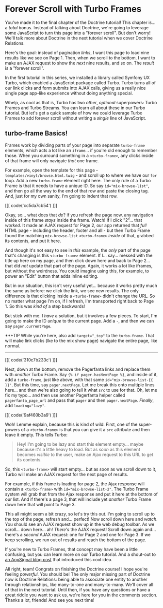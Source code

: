 # Forever Scroll with Turbo Frames

You've made it to the final chapter of the Doctrine tutorial! This chapter is... a
*total* bonus. Instead of talking about Doctrine, we're going to leverage some
JavaScript to turn this page into a "forever scroll". But don't worry! We'll talk
more about Doctrine in the next tutorial when we cover Doctrine Relations.

Here's the goal: instead of pagination *links*, I want this page to load nine results
like we see on Page 1. Then, when we scroll to the bottom, I want to make an AJAX
request to show the *next* nine results, and so on. The *result* is a "forever
scroll".

In the first tutorial in this series, we installed a library called Symfony UX Turbo,
which enabled a JavaScript package called Turbo. Turbo turns all of our link clicks
and form submits into AJAX calls, giving us a really nice single page app-like
experience without doing anything special.

Whelp, as cool as that is, Turbo has two *other*, *optional* superpowers: Turbo Frames
and Turbo Streams. You can learn all about these in our Turbo tutorial. But let's
get a quick sample of how we could leverage Turbo Frames to add forever scroll without
writing a *single* line of JavaScript.

## turbo-frame Basics!

Frames work by dividing parts of your page into separate `turbo-frame` elements,
which acts a lot like an `iframe`... if you're old enough to remember those. When
you surround something in a `<turbo-frame>`, any clicks inside of that frame will
only navigate *that* one frame.

For example, open the template for this page - `templates/vinyl/browse.html.twig` -
and scroll up to where we have our `for` loop. Add a new `turbo-frame` element right
here. The only rule of a Turbo Frame is that it needs to have a unique ID. So say
`id="mix-browse-list"`, and then go all the way to the end of that row and paste
the closing tag. And, just for my own sanity, I'm going to indent that row.

[[[ code('cc5da7cb54') ]]]

Okay, so... what does that *do*? If you refresh the page now, any navigation inside
of this frame *stays* inside the frame. Watch! If I click "2"... that *worked*. It
made an AJAX request for Page 2, our app returned that *full* HTML page - including
the header, footer and all - but then Turbo Frame found the matching `mix-browse-list`
`<turbo-frame>` *inside* of that, grabbed its contents, and put it here.

And though it's not easy to see in *this* example, the *only* part of the page that's
changing is this `<turbo-frame>` element. If I... say... messed with the title up
here on my page, and then click down here and back to Page 2... that did *not* update
that part of the page. Again, it works a lot like iframes, but without the weirdness.
You could imagine using this, for example, to power an "Edit" button that adds inline
editing.

But in our situation, this isn't very useful yet... because it works pretty much
the same as before: we click the link, we see new results. The only difference is
that clicking inside a `<turbo-frame>` didn't change the URL. So no matter what
page I'm on, if I refresh, I'm transported right back to Page 1. So this was
*kind of* a step backwards!

But stick with me. I *have* a solution, but it involves a few pieces. To start,
I'm going to make the ID *unique* to the current page. Add a `-`, and then we can
say `pager.currentPage`.

***TIP
While you're here, also add `target="_top"` to the `turbo-frame`. That will make link
clicks (lke to the mix show page) navigate the entire page, like normal.
***

[[[ code('310c7b233c') ]]]

Next, down at the bottom, remove the Pagerfanta links and replace them with *another*
Turbo Frame. Say `{% if pager.hasNextPage %}`, and inside of it, add a
`turbo-frame`, just like above, with that same `id="mix-browse-list-{{ }}"`.
But this time, say `pager.nextPage`. Let me break this onto multiple lines here...
and then we're also going to tell it what `src` to use for that. Oh, let me fix my
typo... and then use another Pagerfanta helper called `pagerfanta_page_url` and pass
that `pager` and then `pager.nextPage`. *Finally*, add `loading="lazy"`.

[[[ code('9af460b3a9') ]]]

Woh! Lemme explain, because this is kind of wild. First, one of the super-powers
of a `<turbo-frame>` is that you can give it a `src` attribute and then leave it
empty. This tells Turbo:

> Hey! I'm going to be lazy and start this element empty... maybe because it's
> a little heavy to load. But as *soon* as this element becomes *visible* to
> the user, make an Ajax request to this URL to get its contents.

So, this `<turbo-frame>` will start empty... but as soon as we scroll down to it,
Turbo will make an AJAX request for the next page of results.

For example, if this frame is loading for page 2, the Ajax response will contain
a `<turbo-frame>` with `id="mix-browse-list-2"`. The Turbo Frame system will
grab that from the Ajax response and put it here at the bottom of our list. And if
there's a page 3, that will include yet *another* Turbo Frame down here that will
point to Page 3.

This all might seem a bit crazy, so let's try this out. I'm going to scroll up to
the top of the page, refresh and... perfect! Now scroll down here and *watch*. You
should see an AJAX request show up in the web debug toolbar. As we scroll... down
here... ah! *There's* the AJAX request! Scroll down again and... there's a *second*
AJAX request: one for Page 2 and one for Page 3. If we keep scrolling, we run out
of results and reach the bottom of the page.

If you're new to Turbo Frames, that concept may have been a little confusing, but
you can learn more on our Turbo tutorial. And a shout-out to
[an AppSignal blog post](https://blog.appsignal.com/2022/07/06/get-started-with-hotwire-in-your-ruby-on-rails-app)
that introduced this cool idea.

All right, team! Congrats on finishing the Doctrine course! I hope you're feeling
*powerful*. You should be! The only major missing part of Doctrine now is Doctrine
Relations: being able to associate one entity to another through relationships, like
many-to-one and many-to-many. We'll cover all of that in the next tutorial. Until
then, if you have any questions or have a great riddle you want to ask us, we're here
for you in the comments section. Thanks a lot, friends! And see you next time!

